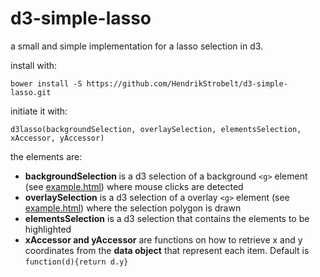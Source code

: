 # d3-simple-lasso

a small and simple implementation for a lasso selection in d3.

install with:
```
bower install -S https://github.com/HendrikStrobelt/d3-simple-lasso.git
```

initiate it with:
```
d3lasso(backgroundSelection, overlaySelection, elementsSelection, xAccessor, yAccessor)
```

the elements are:
- <b>backgroundSelection </b> is a d3 selection of a background `<g>` element (see [example.html](example.html)) where mouse clicks are detected
- <b>overlaySelection</b> is a d3 selection of a overlay `<g>` element (see [example.html](example.html)) where the selection polygon is drawn
- <b>elementsSelection</b> is a d3 selection that contains the elements to be highlighted
- <b>xAccessor and yAccessor</b> are functions on how to retrieve x and y coordinates from the <b>data object</b> that represent each item. Default is `function(d){return d.y}` 
